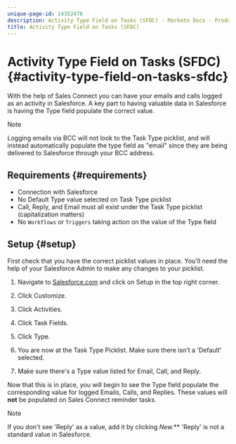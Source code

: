 ```yaml
---
unique-page-id: 14352476
description: Activity Type Field on Tasks (SFDC) - Marketo Docs - Product Documentation
title: Activity Type Field on Tasks (SFDC)
---
```


# Activity Type Field on Tasks (SFDC) {#activity-type-field-on-tasks-sfdc}

With the help of Sales Connect you can have your emails and calls logged as an activity in Salesforce. A key part to having valuable data in Salesforce is having the Type field populate the correct value.

>[!NOTE]
>
>Logging emails via BCC will not look to the Task Type picklist, and will instead automatically populate the type field as "email" since they are being delivered to Salesforce through your BCC address.

## Requirements {#requirements}

* Connection with Salesforce
* No Default Type value selected on Task Type picklist
* Call, Reply, and Email must all exist under the Task Type picklist (capitalization matters)
* No `Workflows` or `Triggers` taking action on the value of the Type field

## Setup {#setup}

First check that you have the correct picklist values in place. You'll need the help of your Salesforce Admin to make any changes to your picklist.

1. Navigate to [Salesforce.com](http://Salesforce.com) and click on Setup in the top right corner.

2. Click Customize.

3. Click Activities.

4. Click Task Fields.

5. Click Type.

6. You are now at the Task Type Picklist. Make sure there isn't a 'Default' selected.

7. Make sure there's a Type value listed for Email, Call, and Reply.

Now that this is in place, you will begin to see the Type field populate the corresponding value for logged Emails, Calls, and Replies. These values will **not** be populated on Sales Connect reminder tasks.

>[!NOTE]
>
>If you don't see 'Reply' as a value, add it by clicking **New*.*** 'Reply' is not a standard value in Salesforce.

